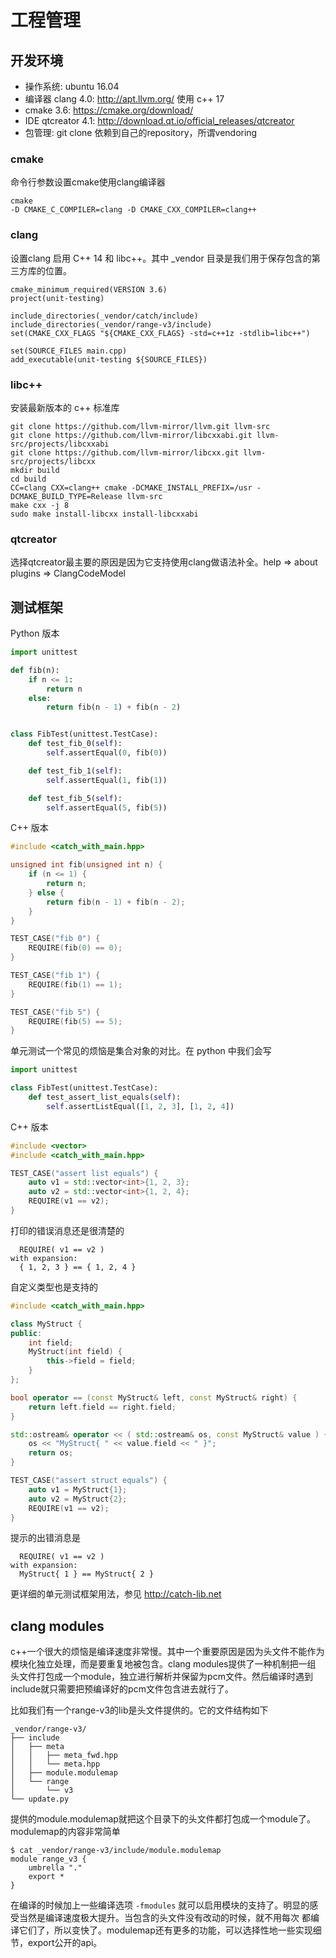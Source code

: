 # 工程管理

## 开发环境

* 操作系统: ubuntu 16.04
* 编译器 clang 4.0: http://apt.llvm.org/ 使用 c++ 17
* cmake 3.6: https://cmake.org/download/
* IDE qtcreator 4.1: http://download.qt.io/official_releases/qtcreator
* 包管理: git clone 依赖到自己的repository，所谓vendoring

### cmake

命令行参数设置cmake使用clang编译器
```
cmake
-D CMAKE_C_COMPILER=clang -D CMAKE_CXX_COMPILER=clang++
```

### clang

设置clang 启用 C++ 14 和 libc++。其中 _vendor 目录是我们用于保存包含的第三方库的位置。
```
cmake_minimum_required(VERSION 3.6)
project(unit-testing)

include_directories(_vendor/catch/include)
include_directories(_vendor/range-v3/include)
set(CMAKE_CXX_FLAGS "${CMAKE_CXX_FLAGS} -std=c++1z -stdlib=libc++")

set(SOURCE_FILES main.cpp)
add_executable(unit-testing ${SOURCE_FILES})
```

### libc++

安装最新版本的 c++ 标准库

```
git clone https://github.com/llvm-mirror/llvm.git llvm-src
git clone https://github.com/llvm-mirror/libcxxabi.git llvm-src/projects/libcxxabi
git clone https://github.com/llvm-mirror/libcxx.git llvm-src/projects/libcxx
mkdir build
cd build
CC=clang CXX=clang++ cmake -DCMAKE_INSTALL_PREFIX=/usr -DCMAKE_BUILD_TYPE=Release llvm-src
make cxx -j 8
sudo make install-libcxx install-libcxxabi
```

### qtcreator

选择qtcreator最主要的原因是因为它支持使用clang做语法补全。help => about plugins => ClangCodeModel


## 测试框架

Python 版本

```python
import unittest

def fib(n):
    if n <= 1:
        return n
    else:
        return fib(n - 1) + fib(n - 2)


class FibTest(unittest.TestCase):
    def test_fib_0(self):
        self.assertEqual(0, fib(0))

    def test_fib_1(self):
        self.assertEqual(1, fib(1))

    def test_fib_5(self):
        self.assertEqual(5, fib(5))
```

C++ 版本

```c++
#include <catch_with_main.hpp>

unsigned int fib(unsigned int n) {
    if (n <= 1) {
        return n;
    } else {
        return fib(n - 1) + fib(n - 2);
    }
}

TEST_CASE("fib 0") {
    REQUIRE(fib(0) == 0);
}

TEST_CASE("fib 1") {
    REQUIRE(fib(1) == 1);
}

TEST_CASE("fib 5") {
    REQUIRE(fib(5) == 5);
}
```

单元测试一个常见的烦恼是集合对象的对比。在 python 中我们会写

```python
import unittest

class FibTest(unittest.TestCase):
    def test_assert_list_equals(self):
        self.assertListEqual([1, 2, 3], [1, 2, 4])
```

C++ 版本

```c++
#include <vector>
#include <catch_with_main.hpp>

TEST_CASE("assert list equals") {
    auto v1 = std::vector<int>{1, 2, 3};
    auto v2 = std::vector<int>{1, 2, 4};
    REQUIRE(v1 == v2);
}
```

打印的错误消息还是很清楚的

```
  REQUIRE( v1 == v2 )
with expansion:
  { 1, 2, 3 } == { 1, 2, 4 }
```

自定义类型也是支持的

```c++
#include <catch_with_main.hpp>

class MyStruct {
public:
    int field;
    MyStruct(int field) {
        this->field = field;
    }
};

bool operator == (const MyStruct& left, const MyStruct& right) {
    return left.field == right.field;
}

std::ostream& operator << ( std::ostream& os, const MyStruct& value ) {
    os << "MyStruct{ " << value.field << " }";
    return os;
}

TEST_CASE("assert struct equals") {
    auto v1 = MyStruct{1};
    auto v2 = MyStruct{2};
    REQUIRE(v1 == v2);
}
```

提示的出错消息是

```
  REQUIRE( v1 == v2 )
with expansion:
  MyStruct{ 1 } == MyStruct{ 2 }
```

更详细的单元测试框架用法，参见 http://catch-lib.net

## clang modules

c++一个很大的烦恼是编译速度非常慢。其中一个重要原因是因为头文件不能作为模块化独立处理，而是要重复地被包含。clang modules提供了一种机制把一组
头文件打包成一个module，独立进行解析并保留为pcm文件。然后编译时遇到include就只需要把预编译好的pcm文件包含进去就行了。

比如我们有一个range-v3的lib是头文件提供的。它的文件结构如下
```
_vendor/range-v3/
├── include
│   ├── meta
│   │   ├── meta_fwd.hpp
│   │   └── meta.hpp
│   ├── module.modulemap
│   └── range
│       └── v3
└── update.py
```

提供的module.modulemap就把这个目录下的头文件都打包成一个module了。modulemap的内容非常简单

```
$ cat _vendor/range-v3/include/module.modulemap
module range_v3 {
    umbrella "."
    export *
}
```
在编译的时候加上一些编译选项 `-fmodules` 就可以启用模块的支持了。明显的感受当然是编译速度极大提升。当包含的头文件没有改动的时候，就不用每次
都编译它们了，所以变快了。modulemap还有更多的功能，可以选择性地一些实现细节，export公开的api。
